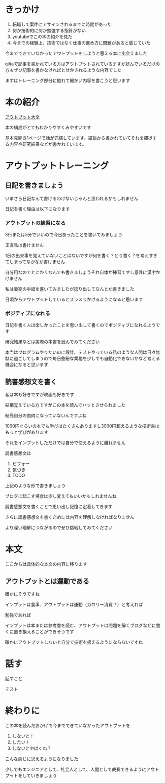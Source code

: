 # きっかけ
1. 転職して案件にアサインされるまでに時間があった
2. 何か技術的に何か勉強する指針がない
3. youtubeでこの本の紹介を見た
4. 今までの経験上、技術ではなく仕事の進め方に問題があると感じていた


今までできていなかったアウトプットをしようと思える本に出会えました

qiitaで記事を書かれている方はアウトプットされているますが読んでいるだけの方もぜひ記事を書かなければとせかされるような内容でした

まずはトレーニング部分に触れて細かい内容を書こうと思います

# 本の紹介
[アウトプット大全](https://www.amazon.co.jp/gp/aw/d/4801400558)

本の構成がとてもわかりやすくみやすいです

基本見開き1ページで話が完結しています。結論から書かれていてそれを捕捉する内容や研究結果などが書かれています。

# アウトプットトレーニング
## 日記を書きましょう

いまさら日記なんて書けるわけないじゃんと思われるかもしれません

日記を書く理由は以下になります

### アウトプットの練習になる
3行または5分でいいので今日あったことを書いてみましょう

正直私は書けません

1日の出来事を覚えていないことはないですが何を書く？どう書く？を考えすぎてしまってなかなか書けません

自分用なのでとにかくなんでも書きましょうそれ自体が練習ですし意外に漢字かけません

私は妻宛の手紙を書いてみましたが捻り出してなんとか書きました

日頃からアウトプットしているとスラスラかけるようになると思います


### ポジティブになれる

日記を書く人は楽しかったことを思い出して書くのでポジティブになれるようです

研究結果などは実際の本書を読んでみてください

本当はプログラムやりたいのに設計、テストやっている私のような人間は日々無駄に過ごしてしまうので毎日些細な業務を少しでも自動化できないかなど考える機会になると思います

## 読書感想文を書く

私は本も好きですが映画も好きです

結構覚えている方ですがこの本を読んでハッとさせられました

結局自分の血肉になっていないんですよね

1000円ぐらいの本でも学びはたくさんありますし3000円超えるような技術書はもっと学びがあります

それをインプットしただけでは自分で使えるように離れません

読書感想文は

1. ビフォー
2. 気づき
3. TODO

上記のような形で書きましょう

ブログに起こす場合は少し変えてもいいかもしれませんね

読書感想文を書くことで思い出し記憶に定着してきます

さらに読書感想文を書くためには内容を理解しなければなりません

より深い理解につながるのでぜひ挑戦してみてください


# 本文

ここからは具体的な本文の内容に移ります

## アウトプットとは運動である

確かにそうですね

インプットは食事、アウトプットは運動（カロリー消費？）と考えれば

勉強であれば

インプットは本または参考書を読む、アウトプットは問題を解くブログなどに書くに置き換えることができそうです

確かにアウトプットしないと自分で技術を扱えるようにならないですね

# 話す

話すこと

テスト


# 終わりに

この本を読んだおかげで今までできていなかったアウトプットを
1. しないと！
2. したい！
3. しないとやばくね？

こんな感じに思えるようになりました

少しでもエンジニアとして、社会人として、人間として成長できるようにアウトプットをしていきましょう
